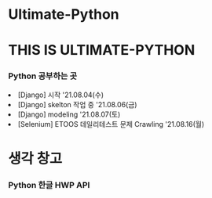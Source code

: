 # Ultimate-Python

<h1> THIS IS ULTIMATE-PYTHON</h1>

<h3> Python 공부하는 곳</h3>

<li> [Django] 시작 '21.08.04(수)</li>
<li> [Django] skelton 작업 중 '21.08.06(금)</li>
<li> [Django] modeling '21.08.07(토)</li>
<li> [Selenium] ETOOS 데일리테스트 문제 Crawling '21.08.16(월)</li>


<h1> 생각 창고 </h1>
<h3> Python 한글 HWP API </h3>
